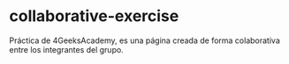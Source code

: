 # collaborative-exercise
Práctica de 4GeeksAcademy, es una página creada de forma colaborativa entre los integrantes del grupo.

